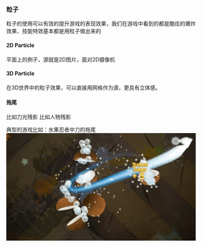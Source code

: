 ### 粒子
粒子的使用可以有效的提升游戏的表现效果，我们在游戏中看到的都是酷炫的爆炸效果、技能特效基本都是用粒子做出来的
#### 2D Particle
平面上的例子，源就是2D图片，面对2D摄像机

#### 3D Particle
在3D世界中的粒子效果，可以直接用网格作为源，更具有立体感。

#### 拖尾
比如刀光残影
比如人物残影

典型的游戏比如：水果忍者中刀的拖尾
![fruitgame -w500](Media/fruitgame.png)
